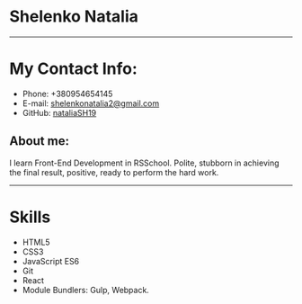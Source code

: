 # Shelenko Natalia
****
# My Contact Info:

- Phone: +380954654145
- E-mail: shelenkonatalia2@gmail.com
- GitHub: [nataliaSH19](https://github.com/nataliaSH19) 
## About me:
I  learn Front-End Development in RSSchool.
Polite, stubborn in achieving the final result, positive, ready to perform the hard work.
****
# Skills

- HTML5
- CSS3
- JavaScript ES6
- Git
- React
- Module Bundlers: Gulp, Webpack.